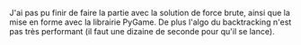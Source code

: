J'ai pas pu finir de faire la partie avec la solution de force brute, ainsi que la mise en forme avec la librairie PyGame.
De plus l'algo du backtracking n'est pas très performant (il faut une dizaine de seconde pour qu'il se lance).
